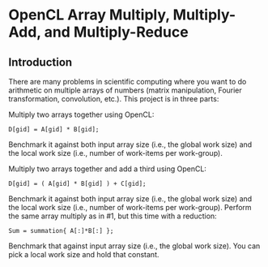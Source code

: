 # OpenCL Array Multiply, Multiply-Add, and Multiply-Reduce

## Introduction
There are many problems in scientific computing where you want to do arithmetic on multiple arrays of numbers (matrix manipulation, Fourier transformation, convolution, etc.). This project is in three parts:

Multiply two arrays together using OpenCL:
```
D[gid] = A[gid] * B[gid];
```

Benchmark it against both input array size (i.e., the global work size) and the local work size (i.e., number of work-items per work-group).

Multiply two arrays together and add a third using OpenCL:
```
D[gid] = ( A[gid] * B[gid] ) + C[gid];
```
Benchmark it against both input array size (i.e., the global work size) and the local work size (i.e., number of work-items per work-group).
Perform the same array multiply as in #1, but this time with a reduction:
```
Sum = summation{ A[:]*B[:] };
```
Benchmark that against input array size (i.e., the global work size). You can pick a local work size and hold that constant.
